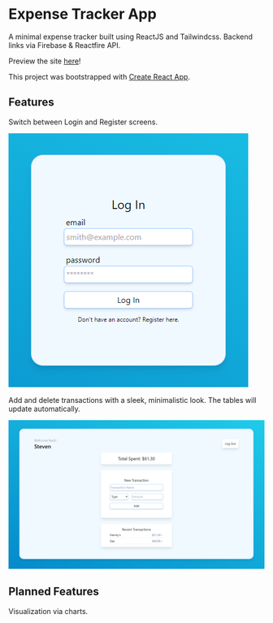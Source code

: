 # Expense Tracker App

A minimal expense tracker built using ReactJS and Tailwindcss. Backend links via Firebase & Reactfire API.

Preview the site [here](https://s01rice.github.io/expenses-tracker)!

This project was bootstrapped with [Create React App](https://github.com/facebook/create-react-app).

## Features

Switch between Login and Register screens.

![Login screen](/public/sample0.PNG)

Add and delete transactions with a sleek, minimalistic look. The tables will update automatically.

![Dashboard](/public/sample1.PNG)

## Planned Features

Visualization via charts.